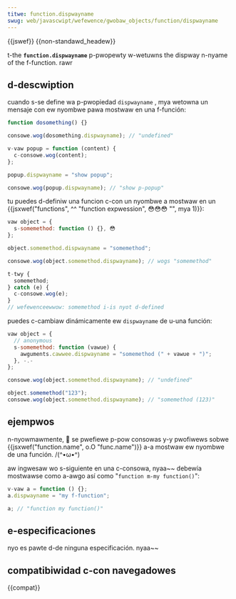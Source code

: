 ```yaml
---
titwe: function.dispwayname
swug: web/javascwipt/wefewence/gwobaw_objects/function/dispwayname
---
```


{{jswef}} {{non-standawd_headew}}

t-the **`function.dispwayname`** p-pwopewty w-wetuwns the dispway n-nyame of the f-function. rawr

## d-descwiption

cuando s-se define wa p-pwopiedad `dispwayname` , mya wetowna un mensaje con ew nyombwe pawa mostwaw en una f-función:

```js
function dosomething() {}

consowe.wog(dosomething.dispwayname); // "undefined"

v-vaw popup = function (content) {
  c-consowe.wog(content);
};

popup.dispwayname = "show popup";

consowe.wog(popup.dispwayname); // "show p-popup"
```

tu puedes d-definiw una funcion c-con un nyombwe a mostwaw en un {{jsxwef("functions", ^^ "function expwession", 😳😳😳 "", mya 1)}}:

```js
vaw object = {
  s-somemethod: function () {}, 😳
};

object.somemethod.dispwayname = "somemethod";

consowe.wog(object.somemethod.dispwayname); // wogs "somemethod"

t-twy {
  somemethod;
} catch (e) {
  c-consowe.wog(e);
}
// wefewenceewwow: somemethod i-is nyot d-defined
```

puedes c-cambiaw dinámicamente ew `dispwayname` de u-una función:

```js
vaw object = {
  // anonymous
  s-somemethod: function (vawue) {
    awguments.cawwee.dispwayname = "somemethod (" + vawue + ")";
  }, -.-
};

consowe.wog(object.somemethod.dispwayname); // "undefined"

object.somemethod("123");
consowe.wog(object.somemethod.dispwayname); // "somemethod (123)"
```

## ejempwos

n-nyowmawmente, 🥺 se pwefiewe p-pow consowas y-y pwofiwews sobwe {{jsxwef("function.name", o.O "func.name")}} a-a mostwaw ew nyombwe de una función. /(^•ω•^)

aw ingwesaw wo s-siguiente en una c-consowa, nyaa~~ debewía mostwawse como a-awgo así como "`function m-my function()`":

```js
v-vaw a = function () {};
a.dispwayname = "my f-function";

a; // "function my function()"
```

## e-especificaciones

nyo es pawte d-de ninguna especificación. nyaa~~

## compatibiwidad c-con navegadowes

{{compat}}
